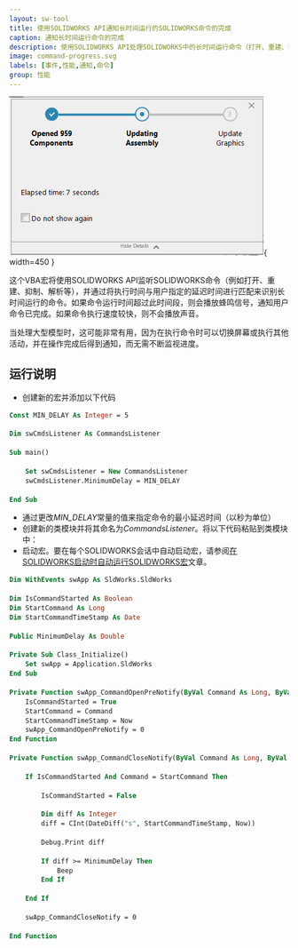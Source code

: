 ```yaml
---
layout: sw-tool
title: 使用SOLIDWORKS API通知长时间运行的SOLIDWORKS命令的完成
caption: 通知长时间运行命令的完成
description: 使用SOLIDWORKS API处理SOLIDWORKS中的长时间运行命令（打开、重建、抑制等），并发出蜂鸣声以通知其完成
image: command-progress.svg
labels: [事件,性能,通知,命令]
group: 性能
---
```

![在SOLIDWORKS中打开大型装配文件](opening-file-progressbar.png){ width=450 }

这个VBA宏将使用SOLIDWORKS API监听SOLIDWORKS命令（例如打开、重建、抑制、解析等），并通过将执行时间与用户指定的延迟时间进行匹配来识别长时间运行的命令。如果命令运行时间超过此时间段，则会播放蜂鸣信号，通知用户命令已完成。如果命令执行速度较快，则不会播放声音。

当处理大型模型时，这可能非常有用，因为在执行命令时可以切换屏幕或执行其他活动，并在操作完成后得到通知，而无需不断监视进度。

## 运行说明

* 创建新的宏并添加以下代码

~~~ vb
Const MIN_DELAY As Integer = 5

Dim swCmdsListener As CommandsListener

Sub main()

    Set swCmdsListener = New CommandsListener
    swCmdsListener.MinimumDelay = MIN_DELAY
    
End Sub
~~~



* 通过更改*MIN_DELAY*常量的值来指定命令的最小延迟时间（以秒为单位）
* 创建新的类模块并将其命名为*CommandsListener*。将以下代码粘贴到类模块中：
* 启动宏。要在每个SOLIDWORKS会话中自动启动宏，请参阅[在SOLIDWORKS启动时自动运行SOLIDWORKS宏](/docs/codestack/solidworks-api/getting-started/macros/run-macro-on-solidworks-start/)文章。

~~~ vb
Dim WithEvents swApp As SldWorks.SldWorks

Dim IsCommandStarted As Boolean
Dim StartCommand As Long
Dim StartCommandTimeStamp As Date

Public MinimumDelay As Double

Private Sub Class_Initialize()
    Set swApp = Application.SldWorks
End Sub

Private Function swApp_CommandOpenPreNotify(ByVal Command As Long, ByVal UserCommand As Long) As Long
    IsCommandStarted = True
    StartCommand = Command
    StartCommandTimeStamp = Now
    swApp_CommandOpenPreNotify = 0
End Function

Private Function swApp_CommandCloseNotify(ByVal Command As Long, ByVal reason As Long) As Long
    
    If IsCommandStarted And Command = StartCommand Then
    
        IsCommandStarted = False
    
        Dim diff As Integer
        diff = CInt(DateDiff("s", StartCommandTimeStamp, Now))
        
        Debug.Print diff
        
        If diff >= MinimumDelay Then
            Beep
        End If
        
    End If
    
    swApp_CommandCloseNotify = 0
    
End Function
~~~